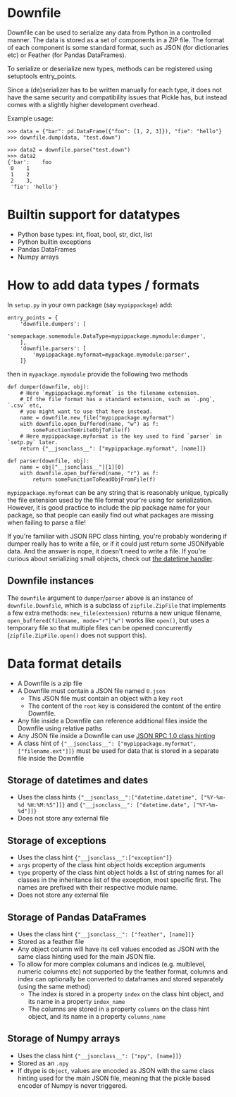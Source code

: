 # Downfile

Downfile can be used to serialize any data from Python in a controlled manner. The data is stored as a set of components in a ZIP file.
The format of each component is some standard format, such as JSON (for dictionaries etc) or Feather (for Pandas DataFrames).

To serialize or deserialize new types, methods can be registered using setuptools entry_points.

Since a (de)serializer has to be written manually for each type, it does not have the same security and compatibility issues that Pickle has, but instead comes with a slightly higher development overhead.

Example usage:

```
>>> data = {"bar": pd.DataFrame({"foo": [1, 2, 3]}), "fie": "hello"}
>>> downfile.dump(data, "test.down")

>>> data2 = downfile.parse("test.down")
>>> data2
{'bar':    foo
 0    1
 1    2
 2    3,
 'fie': 'hello'}
 ```
# Builtin support for datatypes

* Python base types: int, float, bool, str, dict, list
* Python builtin exceptions
* Pandas DataFrames
* Numpy arrays

# How to add data types / formats

In `setup.py` in your own package (say `mypippackage`) add:

```
entry_points = {
    'downfile.dumpers': [
        'somepackage.somemodule.DataType=mypippackage.mymodule:dumper',
    ],
    'downfile.parsers': [
        'mypippackage.myformat=mypackage.mymodule:parser',
    ]}
```

then in `mypackage.mymodule` provide the following two methods

```
def dumper(downfile, obj):
    # Here `mypippackage.myformat` is the filename extension.
    # If the file format has a standard extension, such as `.png`, `.csv` etc,
    # you might want to use that here instead.
    name = downfile.new_file("mypippackage.myformat")
    with downfile.open_buffered(name, "w") as f:
        someFunctionToWriteObjToFile(f)
    # Here mypippackage.myformat is the key used to find `parser` in `setp.py` later.
    return {"__jsonclass__": ["mypippackage.myformat", [name]]}

def parser(downfile, obj):    
    name = obj["__jsonclass__"][1][0]
    with downfile.open_buffered(name, "r") as f:
        return someFunctionToReadObjFromFile(f)
```

`mypippackage.myformat` can be any string that is reasonably unique, typically the file extension used by the file format your're using for serialization. However, it is good practice to include the pip package name for your package, so that people can easily find out what packages are missing when failing to parse a file!

If you're familiar with JSON RPC class hinting, you're probably wondering if dumper really has to write a file, or if it could just return some JSONifyable data. And the answer is nope, it doesn't need to write a file. If you're curious about serializing small objects, check out [the datetime handler](downfile/formats/format_datetime.py).

## Downfile instances
The `downfile` argument to `dumper`/`parser` above is an instance of `downfile.Downfile`, which is a subclass of `zipfile.ZipFile` that implements a few extra methods: `new_file(extension)` returns a new unique filename, `open_buffered(filename, mode="r"|"w")` works like `open()`, but uses a temporary file so that multiple files can be opened concurrently (`zipfile.ZipFile.open()` does not support this).

# Data format details

* A Downfile is a zip file
* A Downfile must contain a JSON file named `0.json`
  * This JSON file must contain an object with a key `root`
  * The content of the `root` key is considered the content of the entire Downfile.
* Any file inside a Downfile can reference additional files inside the Downfile using relative paths
* Any JSON file inside a Downfile can use [JSON RPC 1.0 class hinting](https://www.jsonrpc.org/specification_v1#a3.JSONClasshinting)
* A class hint of `{"__jsonclass__": ["mypippackage.myformat", ["filename.ext"]]}` must be used for data that is stored in a separate file inside the Downfile

## Storage of datetimes and dates

* Uses the class hints `{"__jsonclass__":["datetime.datetime", ["%Y-%m-%d %H:%M:%S"]]}` and `{"__jsonclass__": ["datetime.date", ["%Y-%m-%d"]]}`
* Does not store any external file

## Storage of exceptions

* Uses the class hint `{"__jsonclass__":["exception"]}`
* `args` property of the class hint object holds exception arguments
* `type` property of the class hint object holds a list of string names for all classes in the inheritance list of the exception, most specific first. The names are prefixed with their respective module name.
* Does not store any external file

## Storage of Pandas DataFrames

* Uses the class hint `{"__jsonclass__": ["feather", [name]]}`
* Stored as a feather file
* Any object column will have its cell values encoded as JSON with the same class hinting used for the main JSON file.
* To allow for more complex columans and indices (e.g. multilevel, numeric columns etc) not supported by the feather format, columns and index can optionally be converted to dataframes and stored separately (using the same method)
  * The index is stored in a property `index` on the class hint object, and its name in a property `index_name`
  * The columns are stored in a property `columns` on the class hint object, and its name in a property `columns_name`
 
 ## Storage of Numpy arrays
 * Uses the class hint `{"__jsonclass__": ["npy", [name]]}`
 * Stored as an `.npy`
 * If dtype is `Object`, values are encoded as JSON with the same class hinting used for the main JSON file, meaning that the pickle based encoder of Numpy is never triggered.
 
